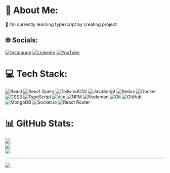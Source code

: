 # 💫 About Me:
🌱 I’m currently learning typescript by creating project


## 🌐 Socials:
[![Instagram](https://img.shields.io/badge/Instagram-%23E4405F.svg?logo=Instagram&logoColor=white)](https://instagram.com/mrym__salimi_) [![LinkedIn](https://img.shields.io/badge/LinkedIn-%230077B5.svg?logo=linkedin&logoColor=white)](https://linkedin.com/in/maryam-salimi-03910524b) [![YouTube](https://img.shields.io/badge/YouTube-%23FF0000.svg?logo=YouTube&logoColor=white)](https://youtube.com/@@Mrm_Salimi) 

# 💻 Tech Stack:
![React](https://img.shields.io/badge/react-%2320232a.svg?style=for-the-badge&logo=react&logoColor=%2361DAFB) ![React Query](https://img.shields.io/badge/-React%20Query-FF4154?style=for-the-badge&logo=react%20query&logoColor=white) ![TailwindCSS](https://img.shields.io/badge/tailwindcss-%2338B2AC.svg?style=for-the-badge&logo=tailwind-css&logoColor=white) ![JavaScript](https://img.shields.io/badge/javascript-%23323330.svg?style=for-the-badge&logo=javascript&logoColor=%23F7DF1E) ![Redux](https://img.shields.io/badge/redux-%23593d88.svg?style=for-the-badge&logo=redux&logoColor=white) ![Docker](https://img.shields.io/badge/docker-%230db7ed.svg?style=for-the-badge&logo=docker&logoColor=white) ![CSS3](https://img.shields.io/badge/css3-%231572B6.svg?style=for-the-badge&logo=css3&logoColor=white) ![TypeScript](https://img.shields.io/badge/typescript-%23007ACC.svg?style=for-the-badge&logo=typescript&logoColor=white) ![Vite](https://img.shields.io/badge/vite-%23646CFF.svg?style=for-the-badge&logo=vite&logoColor=white) ![NPM](https://img.shields.io/badge/NPM-%23CB3837.svg?style=for-the-badge&logo=npm&logoColor=white) ![Nodemon](https://img.shields.io/badge/NODEMON-%23323330.svg?style=for-the-badge&logo=nodemon&logoColor=%BBDEAD) ![Git](https://img.shields.io/badge/git-%23F05033.svg?style=for-the-badge&logo=git&logoColor=white) ![GitHub](https://img.shields.io/badge/github-%23121011.svg?style=for-the-badge&logo=github&logoColor=white) ![MongoDB](https://img.shields.io/badge/MongoDB-%234ea94b.svg?style=for-the-badge&logo=mongodb&logoColor=white) ![Socket.io](https://img.shields.io/badge/Socket.io-black?style=for-the-badge&logo=socket.io&badgeColor=010101) ![React Router](https://img.shields.io/badge/React_Router-CA4245?style=for-the-badge&logo=react-router&logoColor=white)
# 📊 GitHub Stats:
![](https://github-readme-stats.vercel.app/api?username=mrym-salimi-js&theme=dark&hide_border=true&include_all_commits=true&count_private=false)<br/>
![](https://github-readme-streak-stats.herokuapp.com/?user=mrym-salimi-js&theme=dark&hide_border=true)<br/>
![](https://github-readme-stats.vercel.app/api/top-langs/?username=mrym-salimi-js&theme=dark&hide_border=true&include_all_commits=true&count_private=false&layout=compact)

---
[![](https://visitcount.itsvg.in/api?id=mrym-salimi-js&icon=0&color=0)](https://visitcount.itsvg.in)

<!-- Proudly created with GPRM ( https://gprm.itsvg.in ) -->
